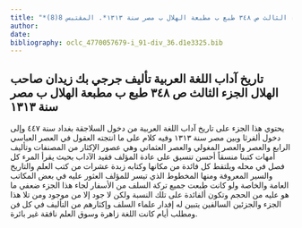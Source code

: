 ```yaml
---
title: "*مخطوطات ومطبوعات : تاريخ آداب اللغة العربية تأليف جرجي بك زيدان صاحب الهلال الجزء الثالث ص ٣٤٨ طبع ب مطبعة الهلال ب مصر سنة ١٣١٣*. المقتبس 8(8)"
author: 
date: 
bibliography: oclc_4770057679-i_91-div_36.d1e3325.bib
---
```




##  تاريخ آداب اللغة العربية   تأليف  جرجي  بك  زيدان  صاحب  الهلال  الجزء الثالث  ص  ٣٤٨  طبع ب  مطبعة الهلال  ب  مصر  سنة  ١٣١٣ 


 يحتوي هذا الجزء على تاريخ آداب اللغة العربية من دخول السلاجقة بغداد سنة  ٤٤٧  وإلى دخول ألفرثا وبين مصر سنة  ١٣١٣  وفيه كلام على ما انتجته العقول في العصر العباسي الرابع والعصر والعصر المغولي والعصر العثماني وهي عصور الإكثار من المصنفات وتأليف أمهات كتبنا منسقاً أحسن تنسيق على عادة المؤلف فقيد الآداب بحيث يقرأ المرء كل فصل في محله ويلتقط كل فائدة من مكانها وكتابه زبدة عشرات من كتب العلم والتاريخ والسير المعروفة ومنها المخطوط الذي تيسر للمؤلف العثور عليه في بعض المكاتب العامة والخاصة ولو كانت طبعت جميع تركة السلف من الأسفار لجاء هذا الجزء ضعفي ما هو عليه من الحجم وتكون ألفائدة على تلك النسبة ولكن لا جود إلا من موجود ومن تلا هذا الجزء والجزئين السالفين يتبين له إفدار علماء السلف وإكثارهم من التأليف في كل فن ومطلب أيام كانت اللغة زاهرة وسوق العلم نافقة غير بائرة. 
